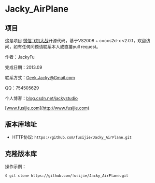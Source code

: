 # Jacky_AirPlane


## 项目

这是项目 [微信飞机大战](https://github.com/fusijie/Jacky_AirPlane)开源代码，基于VS2008 + cocos2d-x v2.0.1，欢迎访问，如有任何问题请联系本人或直接pull request。

作者：JackyFu

完成日期：2013.09

联系方式：Geek.Jacky@Gmail.com

QQ：754505629

个人博客：[blog.csdn.net/jackystudio](http://blog.csdn.net/jackystudio) 

[www.fusijie.com](http://www.fusijie.com)

## 版本库地址

* HTTP协议: `https://github.com/fusijie/Jacky_AirPlane.git` 

## 克隆版本库

操作示例：

    $ git clone https://github.com/fusijie/Jacky_AirPlane.git
